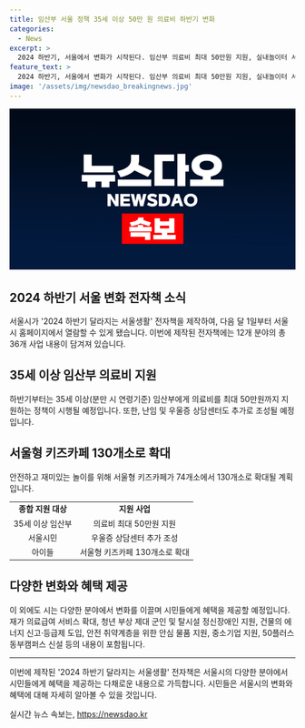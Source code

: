 ```yaml
---
title: 임산부 서울 정책 35세 이상 50만 원 의료비 하반기 변화
categories:
  - News
excerpt: >
  2024 하반기, 서울에서 변화가 시작된다. 임산부 의료비 최대 50만원 지원, 실내놀이터 서울형 키즈카페 130개소로 확대, 우울증 상담센터 신설 등 12개 분야 36개 사업 내용을 담은 2024 하반기 달라지는 서울생활 전자책 내일부터 서울시 홈페이지에서 열람 가능하다. 또한, 재가 의료급여 서비스 확대, 청년 군인 종합건강검진 및 자립정착금 지원, 친환경 운전 마일리지 등 시민들의 삶을 개선할 다양한 정책들이 발표되었다. (단어수: 77)
feature_text: >
  2024 하반기, 서울에서 변화가 시작된다. 임산부 의료비 최대 50만원 지원, 실내놀이터 서울형 키즈카페 130개소로 확대, 우울증 상담센터 신설 등 12개 분야 36개 사업 내용을 담은 2024 하반기 달라지는 서울생활 전자책 내일부터 서울시 홈페이지에서 열람 가능하다. 또한, 재가 의료급여 서비스 확대, 청년 군인 종합건강검진 및 자립정착금 지원, 친환경 운전 마일리지 등 시민들의 삶을 개선할 다양한 정책들이 발표되었다. (단어수: 77)
image: '/assets/img/newsdao_breakingnews.jpg'
---
```


<p><img src="/assets/img/newsdao_breakingnews.jpg" alt="implanttips 속보" /></p>

<h2>2024 하반기 서울 변화 전자책 소식</h2>

<p data-ke-size="size16">서울시가 '2024 하반기 달라지는 서울생활' 전자책을 제작하여, 다음 달 1일부터 서울시 홈페이지에서 열람할 수 있게 됐습니다. 이번에 제작된 전자책에는 12개 분야의 총 36개 사업 내용이 담겨져 있습니다.</p>

<h2>35세 이상 임산부 의료비 지원</h2>

<p data-ke-size="size16">하반기부터는 35세 이상(분만 시 연령기준) 임산부에게 의료비를 최대 50만원까지 지원하는 정책이 시행될 예정입니다. 또한, 난임 및 우울증 상담센터도 추가로 조성될 예정입니다.</p>

<h2>서울형 키즈카페 130개소로 확대</h2>

<p data-ke-size="size16">안전하고 재미있는 놀이를 위해 서울형 키즈카페가 74개소에서 130개소로 확대될 계획입니다.</p>

<table>
    <tr>
        <td style="text-align: center; height: 17px;"><b>종합 지원 대상</b></td>
        <td style="text-align: center; height: 17px;"><b>지원 사업</b></td>
    </tr>
    <tr>
        <td style="text-align: center; height: 17px;">35세 이상 임산부</td>
        <td style="text-align: center; height: 17px;">의료비 최대 50만원 지원</td>
    </tr>
    <tr>
        <td style="text-align: center; height: 17px;">서울시민</td>
        <td style="text-align: center; height: 17px;">우울증 상담센터 추가 조성</td>
    </tr>
    <tr>
        <td style="text-align: center; height: 17px;">아이들</td>
        <td style="text-align: center; height: 17px;">서울형 키즈카페 130개소로 확대</td>
    </tr>
</table>

<h2>다양한 변화와 혜택 제공</h2>

<p data-ke-size="size16">이 외에도 시는 다양한 분야에서 변화를 이끌며 시민들에게 혜택을 제공할 예정입니다. 재가 의료급여 서비스 확대, 청년 부상 제대 군인 및 탈시설 정신장애인 지원, 건물의 에너지 신고·등급제 도입, 안전 취약계층을 위한 안심 물품 지원, 중소기업 지원, 50플러스 동부캠퍼스 신설 등의 내용이 포함됩니다.</p>

<hr>

<p data-ke-size="size16">이번에 제작된 '2024 하반기 달라지는 서울생활' 전자책은 서울시의 다양한 분야에서 시민들에게 혜택을 제공하는 다채로운 내용으로 가득합니다. 시민들은 서울시의 변화와 혜택에 대해 자세히 알아볼 수 있을 것입니다.</p>
실시간 뉴스 속보는, <a href="https://newsdao.kr" rel="dofollow">https://newsdao.kr</a>



